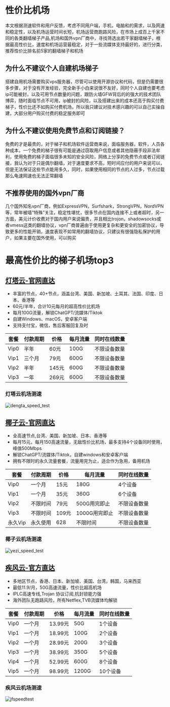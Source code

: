 # 性价比机场

本文根据测速软件和用户反馈，考虑不同用户端，手机，电脑和的需求，以及网速和稳定性，以及机场运营时间长短，机场运营商跑路风险，在市场上成百上千家不同的各类翻墙梯子产品,机场和国外vpn厂商中，寻找筛选出若干家翻墙梯子，根据最高性价比，速度和机场运营最稳定，对于一些流媒体支持最好的，进行分类，推荐性价比排名前5家的翻墙梯子和机场


## 为什么不建议个人自建机场梯子
搭建自用机场需要购买vps服务器，尽管可以使用开源协议和代码，但是仍需要很多步骤，对于没有开发经验，完全新手小白来说很不友好，同时个人自建也要考虑ip可能被封，以及可用节点数量的问题，跟防火墙GFW背后的的强大的技术团队博弈，随时面临节点不可用，ip被封的风险，以及搭建出来的成本还高于购买付费梯子，性价比还不如购买付费机场，所以我只建议对技术感兴趣的可以自己实操自建，大部分用户购买付费的稳定服务即可


## 为什么不建议使用免费节点和订阅链接？
免费的才是最贵的，对于梯子和机场软件运营商来说，面临服务器，软件，人员各种成本，一个免费的梯子很有可能是通过窃取用户信息或者其他隐蔽手段非法牟利，使用免费的梯子面临很多未知的安全风险，网络上分享的免费节点或者订阅链接，我认为对于只是偶尔翻墙，对于速度要求不高，短时间应付的用户来说可以，但是无法保证这些节点能用多久，同时，如果使用相同的节点的人过多，节点过载那么龟速网速也无法正常翻墙

## 不推荐使用的国外vpn厂商
几个国外知名vpn厂商，例如ExpressVPN，Surfshark，StrongVPN，NordVPN等，常年被墙“特殊”关注，稳定性堪忧，很多节点在国内连接不上或者超时，另一方面，美元计价收费对于国内用户来说偏贵，并且相比trojon，shadowsocks或者vmess这类的翻墙协议，vpn厂商普遍由于使用更复杂和更安全的加密协议，导致更多的性能开销，速度表现不如常用的翻墙协议，只建议有很强隐私保护的用户，如果主要在国外使用，可以购买


# 最高性价比的梯子机场top3

## [灯塔云-官网直达](https://dengta.xn--xhq8sm16c5ls.com/#/register?code=i8oxBYbN) 

- 丰富的节点，40+节点，涵盖台湾、美国、新加坡、土耳其、法国、印度、日本、香港等
- 60元/半年，合计10元每月的超高性价比机场
- 每月100G流量，解锁ChatGPT/流媒体/Tiktok
- 自建Windows、macOS，安卓客户端
- 支持支付宝，微信，售后客服回复及时

| 套餐 | 付款周期 | 价格 | 每月流量 | 同时在线数量 |
| --- | --- | --- | --- | --- |
| Vip0 | 半年 | 60元 | 100G | 不限设备数量 |
| Vip1 | 三个月 | 79元 | 600G | 不限设备数量 |
| Vip2 | 半年 | 145元 | 600G | 不限设备数量 |
| Vip3 | 一年 | 269元 | 600G | 不限设备数量 |

### 灯塔云机场测速
![dengta_speed_test](https://github.com/user-attachments/assets/c30c531f-9aa1-4fdb-85ca-137fd815f6a6)


## [椰子云-官网直达](https://coconut.trafficmanager.net/#/register?code=yFRuXrNf)

- 全高速节点,台湾、美国、新加坡、日本、香港等
- 每月15元，每月150高速流量，无敌性价比机场，最多支持4个设备同时使用，峰值500Mbps
- 解锁ChatGPT/流媒体/Tiktok，自建windows和安卓客户端
- 拥有不限时的永久流量套餐，流量用完为止，适合作为急用，备用机场

| 套餐 | 付款周期 | 价格 | 每月流量 | 同时在线数量 |
| --- | --- | --- | --- | --- |
| Vip0 | 一个月 | 15元 | 180G | 4个设备 |
| Vip1 | 一个月 | 35元 | 360G | 6个设备 |
| Vip2 | 不限时间 | 79元 | 500G用完即止 | 不限设备数量 |
| Vip3 | 不限时间 | 109元 | 1000G用完即止 | 不限设备数量 |
| 永久Vip | 永久使用 | 628 | 不限时间 | 不限设备数量 |

### 椰子云机场测速
![yezi_speed_test](https://github.com/user-attachments/assets/25ec5408-f15c-4e70-8e69-b620dcdb19b0)


## [疾风云-官方直达](https://jif44.net/auth/register?code=zm1Z)

- 多地区节点，香港、日本、新加坡、美国、台湾，韩国，马来西亚
- 最低11.9/月，50G高速流量，性价比超高机场
- IPLC高速专线,Trojan 协议订阅,抗封锁能力强
- 海外团队无跑路风险，所有Netflex,TVB流媒体均解锁

| 套餐 | 付款周期 | 价格 | 每月流量 | 同时在线数量 |
| --- | --- | --- | --- | --- |
| Vip0 | 一个月 | 13.99元 | 50G | 1个设备 |
| Vip1 | 一个月 | 18.99元 | 100G | 2个设备 |
| Vip2 | 一个月 | 28.99元 | 200G | 3个设备 |
| Vip3 | 一个月 | 38.99元 | 350G | 5个设备 |
| Vip4 | 一个月 | 52.99元 | 600G | 8个设备 |
| Vip5 | 一个月 | 98.99元 | 1200G | 10个设备 |

### 疾风云机场测速
![jfspeedtest](https://github.com/user-attachments/assets/5c1a937c-2422-406b-8267-69b49e57dd36)
